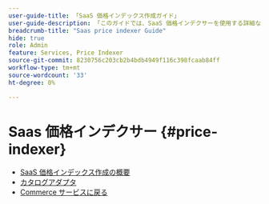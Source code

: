 ```yaml
---
user-guide-title: 「SaaS 価格インデックス作成ガイド」
user-guide-description: 「このガイドでは、SaaS 価格インデクサーを使用する詳細な手順を説明します。」
breadcrumb-title: "Saas price indexer Guide"
hide: true
role: Admin
feature: Services, Price Indexer
source-git-commit: 8230756c203cb2b4bdb4949f116c398fcaab84ff
workflow-type: tm+mt
source-wordcount: '33'
ht-degree: 0%

---
```


# Saas 価格インデクサー {#price-indexer}

- [SaaS 価格インデックス作成の概要](price-indexing.md)
- [カタログアダプタ](catalog-adapter.md)
- [Commerce サービスに戻る ](https://experienceleague.adobe.com/docs/commerce-merchant-services/user-guides/home.html)


